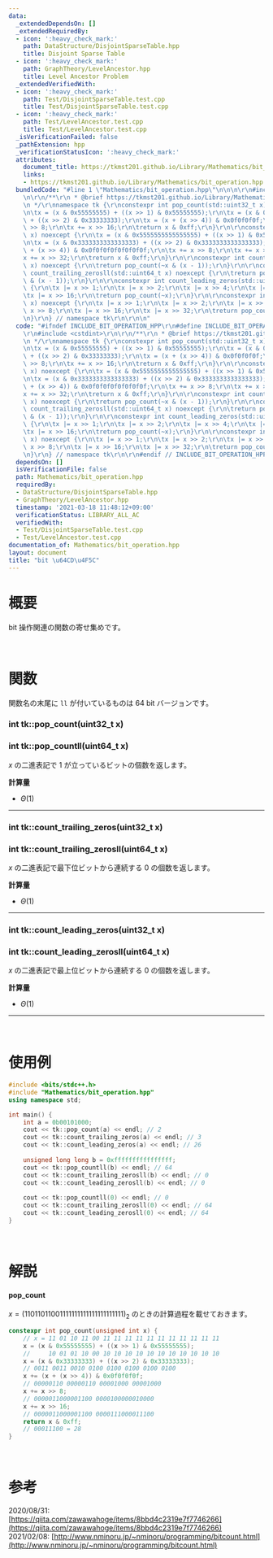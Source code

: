 ```yaml
---
data:
  _extendedDependsOn: []
  _extendedRequiredBy:
  - icon: ':heavy_check_mark:'
    path: DataStructure/DisjointSparseTable.hpp
    title: Disjoint Sparse Table
  - icon: ':heavy_check_mark:'
    path: GraphTheory/LevelAncestor.hpp
    title: Level Ancestor Problem
  _extendedVerifiedWith:
  - icon: ':heavy_check_mark:'
    path: Test/DisjointSparseTable.test.cpp
    title: Test/DisjointSparseTable.test.cpp
  - icon: ':heavy_check_mark:'
    path: Test/LevelAncestor.test.cpp
    title: Test/LevelAncestor.test.cpp
  _isVerificationFailed: false
  _pathExtension: hpp
  _verificationStatusIcon: ':heavy_check_mark:'
  attributes:
    document_title: https://tkmst201.github.io/Library/Mathematics/bit_operation.hpp
    links:
    - https://tkmst201.github.io/Library/Mathematics/bit_operation.hpp
  bundledCode: "#line 1 \"Mathematics/bit_operation.hpp\"\n\n\n\r\n#include <cstdint>\r\
    \n\r\n/**\r\n * @brief https://tkmst201.github.io/Library/Mathematics/bit_operation.hpp\r\
    \n */\r\nnamespace tk {\r\nconstexpr int pop_count(std::uint32_t x) noexcept {\r\
    \n\tx = (x & 0x55555555) + ((x >> 1) & 0x55555555);\r\n\tx = (x & 0x33333333)\
    \ + ((x >> 2) & 0x33333333);\r\n\tx = (x + (x >> 4)) & 0x0f0f0f0f;\r\n\tx += x\
    \ >> 8;\r\n\tx += x >> 16;\r\n\treturn x & 0xff;\r\n}\r\n\r\nconstexpr int pop_countll(std::uint64_t\
    \ x) noexcept {\r\n\tx = (x & 0x5555555555555555) + ((x >> 1) & 0x5555555555555555);\r\
    \n\tx = (x & 0x3333333333333333) + ((x >> 2) & 0x3333333333333333);\r\n\tx = (x\
    \ + (x >> 4)) & 0x0f0f0f0f0f0f0f0f;\r\n\tx += x >> 8;\r\n\tx += x >> 16;\r\n\t\
    x += x >> 32;\r\n\treturn x & 0xff;\r\n}\r\n\r\nconstexpr int count_trailing_zeros(std::uint32_t\
    \ x) noexcept {\r\n\treturn pop_count(~x & (x - 1));\r\n}\r\n\r\nconstexpr int\
    \ count_trailing_zerosll(std::uint64_t x) noexcept {\r\n\treturn pop_countll(~x\
    \ & (x - 1));\r\n}\r\n\r\nconstexpr int count_leading_zeros(std::uint32_t x) noexcept\
    \ {\r\n\tx |= x >> 1;\r\n\tx |= x >> 2;\r\n\tx |= x >> 4;\r\n\tx |= x >> 8;\r\n\
    \tx |= x >> 16;\r\n\treturn pop_count(~x);\r\n}\r\n\r\nconstexpr int count_leading_zerosll(std::uint64_t\
    \ x) noexcept {\r\n\tx |= x >> 1;\r\n\tx |= x >> 2;\r\n\tx |= x >> 4;\r\n\tx |=\
    \ x >> 8;\r\n\tx |= x >> 16;\r\n\tx |= x >> 32;\r\n\treturn pop_countll(~x);\r\
    \n}\r\n} // namespace tk\r\n\r\n\n"
  code: "#ifndef INCLUDE_BIT_OPERATION_HPP\r\n#define INCLUDE_BIT_OPERATION_HPP\r\n\
    \r\n#include <cstdint>\r\n\r\n/**\r\n * @brief https://tkmst201.github.io/Library/Mathematics/bit_operation.hpp\r\
    \n */\r\nnamespace tk {\r\nconstexpr int pop_count(std::uint32_t x) noexcept {\r\
    \n\tx = (x & 0x55555555) + ((x >> 1) & 0x55555555);\r\n\tx = (x & 0x33333333)\
    \ + ((x >> 2) & 0x33333333);\r\n\tx = (x + (x >> 4)) & 0x0f0f0f0f;\r\n\tx += x\
    \ >> 8;\r\n\tx += x >> 16;\r\n\treturn x & 0xff;\r\n}\r\n\r\nconstexpr int pop_countll(std::uint64_t\
    \ x) noexcept {\r\n\tx = (x & 0x5555555555555555) + ((x >> 1) & 0x5555555555555555);\r\
    \n\tx = (x & 0x3333333333333333) + ((x >> 2) & 0x3333333333333333);\r\n\tx = (x\
    \ + (x >> 4)) & 0x0f0f0f0f0f0f0f0f;\r\n\tx += x >> 8;\r\n\tx += x >> 16;\r\n\t\
    x += x >> 32;\r\n\treturn x & 0xff;\r\n}\r\n\r\nconstexpr int count_trailing_zeros(std::uint32_t\
    \ x) noexcept {\r\n\treturn pop_count(~x & (x - 1));\r\n}\r\n\r\nconstexpr int\
    \ count_trailing_zerosll(std::uint64_t x) noexcept {\r\n\treturn pop_countll(~x\
    \ & (x - 1));\r\n}\r\n\r\nconstexpr int count_leading_zeros(std::uint32_t x) noexcept\
    \ {\r\n\tx |= x >> 1;\r\n\tx |= x >> 2;\r\n\tx |= x >> 4;\r\n\tx |= x >> 8;\r\n\
    \tx |= x >> 16;\r\n\treturn pop_count(~x);\r\n}\r\n\r\nconstexpr int count_leading_zerosll(std::uint64_t\
    \ x) noexcept {\r\n\tx |= x >> 1;\r\n\tx |= x >> 2;\r\n\tx |= x >> 4;\r\n\tx |=\
    \ x >> 8;\r\n\tx |= x >> 16;\r\n\tx |= x >> 32;\r\n\treturn pop_countll(~x);\r\
    \n}\r\n} // namespace tk\r\n\r\n#endif // INCLUDE_BIT_OPERATION_HPP\r\n"
  dependsOn: []
  isVerificationFile: false
  path: Mathematics/bit_operation.hpp
  requiredBy:
  - DataStructure/DisjointSparseTable.hpp
  - GraphTheory/LevelAncestor.hpp
  timestamp: '2021-03-18 11:48:12+09:00'
  verificationStatus: LIBRARY_ALL_AC
  verifiedWith:
  - Test/DisjointSparseTable.test.cpp
  - Test/LevelAncestor.test.cpp
documentation_of: Mathematics/bit_operation.hpp
layout: document
title: "bit \u64CD\u4F5C"
---
```


# 概要

bit 操作関連の関数の寄せ集めです。  

<br>

# 関数

関数名の末尾に `ll` が付いているものは 64 bit バージョンです。

### int tk::pop_count(uint32_t x)
### int tk::pop_countll(uint64_t x)

$x$ の二進表記で $1$ が立っているビットの個数を返します。  

**計算量**

- $\Theta(1)$

---

### int tk::count_trailing_zeros(uint32_t x)
### int tk::count_trailing_zerosll(uint64_t x)

$x$ の二進表記で最下位ビットから連続する $0$ の個数を返します。  

**計算量**

- $\Theta(1)$

---

### int tk::count_leading_zeros(uint32_t x)
### int tk::count_leading_zerosll(uint64_t x)

$x$ の二進表記で最上位ビットから連続する $0$ の個数を返します。  

**計算量**

- $\Theta(1)$

---

<br>

# 使用例

```cpp
#include <bits/stdc++.h>
#include "Mathematics/bit_operation.hpp"
using namespace std;

int main() {
	int a = 0b00101000;
	cout << tk::pop_count(a) << endl; // 2
	cout << tk::count_trailing_zeros(a) << endl; // 3
	cout << tk::count_leading_zeros(a) << endl; // 26
	
	unsigned long long b = 0xffffffffffffffff;
	cout << tk::pop_countll(b) << endl; // 64
	cout << tk::count_trailing_zerosll(b) << endl; // 0
	cout << tk::count_leading_zerosll(b) << endl; // 0
	
	cout << tk::pop_countll(0) << endl; // 0
	cout << tk::count_trailing_zerosll(0) << endl; // 64
	cout << tk::count_leading_zerosll(0) << endl; // 64
}
```

<br>

# 解説

#### pop_count

$x = (11 01 10 11 00 11 11 11 11 11 11 11 11 11 11 11)_2$ のときの計算過程を載せておきます。  

```cpp
constexpr int pop_count(unsigned int x) {
	// x = 11 01 10 11 00 11 11 11 11 11 11 11 11 11 11 11
	x = (x & 0x55555555) + ((x >> 1) & 0x55555555);
	//     10 01 01 10 00 10 10 10 10 10 10 10 10 10 10 10
	x = (x & 0x33333333) + ((x >> 2) & 0x33333333);
	// 0011 0011 0010 0100 0100 0100 0100 0100
	x += (x + (x >> 4)) & 0x0f0f0f0f;
	// 00000110 00000110 00001000 00001000
	x += x >> 8;
	// 0000011000001100 0000100000010000
	x += x >> 16;
	// 0000011000001100 0000111000011100
	return x & 0xff;
	// 00011100 = 28
}
```

<br>

# 参考

2020/08/31: [https://qiita.com/zawawahoge/items/8bbd4c2319e7f7746266](https://qiita.com/zawawahoge/items/8bbd4c2319e7f7746266)  
2021/02/08: [http://www.nminoru.jp/~nminoru/programming/bitcount.html](http://www.nminoru.jp/~nminoru/programming/bitcount.html)  

<br>